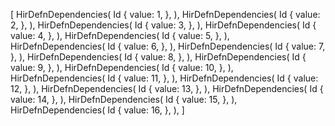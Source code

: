 [
    HirDefnDependencies(
        Id {
            value: 1,
        },
    ),
    HirDefnDependencies(
        Id {
            value: 2,
        },
    ),
    HirDefnDependencies(
        Id {
            value: 3,
        },
    ),
    HirDefnDependencies(
        Id {
            value: 4,
        },
    ),
    HirDefnDependencies(
        Id {
            value: 5,
        },
    ),
    HirDefnDependencies(
        Id {
            value: 6,
        },
    ),
    HirDefnDependencies(
        Id {
            value: 7,
        },
    ),
    HirDefnDependencies(
        Id {
            value: 8,
        },
    ),
    HirDefnDependencies(
        Id {
            value: 9,
        },
    ),
    HirDefnDependencies(
        Id {
            value: 10,
        },
    ),
    HirDefnDependencies(
        Id {
            value: 11,
        },
    ),
    HirDefnDependencies(
        Id {
            value: 12,
        },
    ),
    HirDefnDependencies(
        Id {
            value: 13,
        },
    ),
    HirDefnDependencies(
        Id {
            value: 14,
        },
    ),
    HirDefnDependencies(
        Id {
            value: 15,
        },
    ),
    HirDefnDependencies(
        Id {
            value: 16,
        },
    ),
]